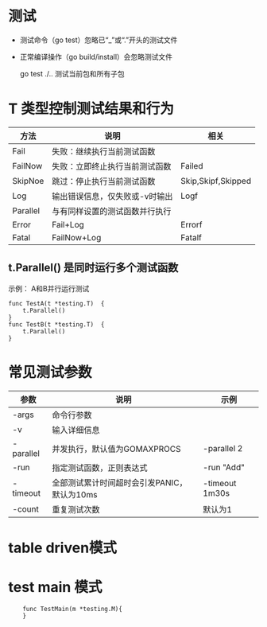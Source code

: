 # 测试
+ 测试命令（go test）忽略已“_”或“.”开头的测试文件
+ 正常编译操作（go build/install）会忽略测试文件

	go test ./.. 测试当前包和所有子包

# T 类型控制测试结果和行为
方法|说明|相关
---|---|---
Fail|失败：继续执行当前测试函数
FailNow|失败：立即终止执行当前测试函数|Failed
SkipNoe|跳过：停止执行当前测试函数|Skip,Skipf,Skipped
Log|输出错误信息，仅失败或-v时输出|Logf
Parallel|与有同样设置的测试函数并行执行
Error|Fail+Log|Errorf
Fatal|FailNow+Log|Fatalf


## t.Parallel() 是同时运行多个测试函数
示例： A和B并行运行测试
```
func TestA(t *testing.T)  {
	t.Parallel()
}
func TestB(t *testing.T)  {
	t.Parallel()
}
```
# 常见测试参数
参数|说明|示例
---|----|----
-args|命令行参数
-v|输入详细信息
-parallel|并发执行，默认值为GOMAXPROCS | -parallel 2
-run|指定测试函数，正则表达式 | -run "Add"
-timeout |全部测试累计时间超时会引发PANIC，默认为10ms| -timeout 1m30s
-count|重复测试次数|默认为1

# table driven模式

# test main 模式
```
	func TestMain(m *testing.M){
	}
```